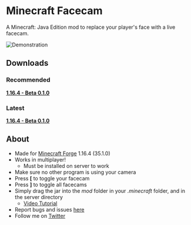# Minecraft Facecam
A Minecraft: Java Edition mod to replace your player's face with a live facecam. 

![Demonstration](demonstration.gif)

## Downloads
### Recommended
[**1.16.4 - Beta 0.1.0**](https://github.com/byAdam/Minecraft-Facecam/releases/tag/0.1.0)
### Latest
[**1.16.4 - Beta 0.1.0**](https://github.com/byAdam/Minecraft-Facecam/releases/tag/0.1.0)

## About
 - Made for [Minecraft Forge](http://files.minecraftforge.net/) 1.16.4 (35.1.0)
 - Works in multiplayer! 
   - Must be installed on server to work
 - Make sure no other program is using your camera
 - Press **\[** to toggle your facecam
 - Press **\]** to toggle all facecams
 - Simply drag the jar into the _mod_ folder in your _.minecraft_ folder, and in the server directory
   - [Video Tutorial](https://www.youtube.com/watch?v=5c9EGMwNASc)
 - Report bugs and issues [here](https://github.com/byAdam/Minecraft-Facecam/issues)
 - Follow me on [Twitter](https://twitter.com/byAdam_Net) 
